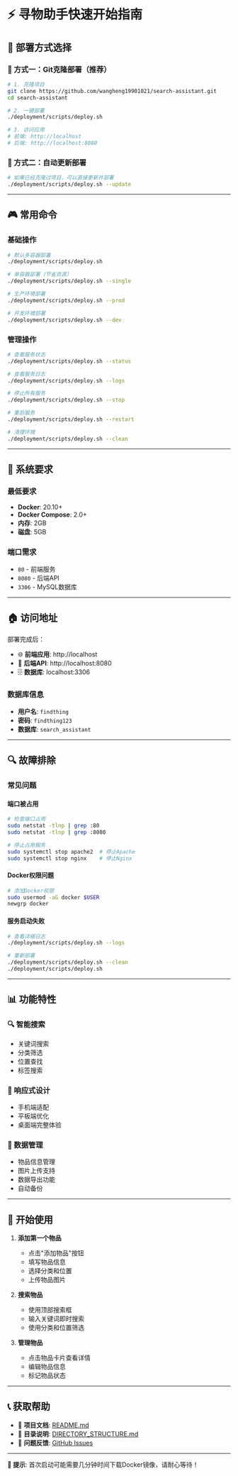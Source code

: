 # ⚡ 寻物助手快速开始指南

## 🎯 部署方式选择

### 🚀 方式一：Git克隆部署（推荐）

```bash
# 1. 克隆项目
git clone https://github.com/wangheng19901021/search-assistant.git
cd search-assistant

# 2. 一键部署
./deployment/scripts/deploy.sh

# 3. 访问应用
# 前端: http://localhost
# 后端: http://localhost:8080
```

### 🔄 方式二：自动更新部署

```bash
# 如果已经克隆过项目，可以直接更新并部署
./deployment/scripts/deploy.sh --update
```

---

## 🎮 常用命令

### 基础操作
```bash
# 默认多容器部署
./deployment/scripts/deploy.sh

# 单容器部署（节省资源）
./deployment/scripts/deploy.sh --single

# 生产环境部署
./deployment/scripts/deploy.sh --prod

# 开发环境部署
./deployment/scripts/deploy.sh --dev
```

### 管理操作
```bash
# 查看服务状态
./deployment/scripts/deploy.sh --status

# 查看服务日志  
./deployment/scripts/deploy.sh --logs

# 停止所有服务
./deployment/scripts/deploy.sh --stop

# 重启服务
./deployment/scripts/deploy.sh --restart

# 清理环境
./deployment/scripts/deploy.sh --clean
```

---

## 🔧 系统要求

### 最低要求
- **Docker**: 20.10+
- **Docker Compose**: 2.0+
- **内存**: 2GB
- **磁盘**: 5GB

### 端口需求
- `80` - 前端服务
- `8080` - 后端API
- `3306` - MySQL数据库

---

## 🏠 访问地址

部署完成后：
- 🌐 **前端应用**: http://localhost
- 📡 **后端API**: http://localhost:8080
- 🗄️ **数据库**: localhost:3306

### 数据库信息
- **用户名**: `findthing`
- **密码**: `findthing123`
- **数据库**: `search_assistant`

---

## 🔍 故障排除

### 常见问题

#### 端口被占用
```bash
# 检查端口占用
sudo netstat -tlnp | grep :80
sudo netstat -tlnp | grep :8080

# 停止占用服务
sudo systemctl stop apache2  # 停止Apache
sudo systemctl stop nginx    # 停止Nginx
```

#### Docker权限问题
```bash
# 添加Docker权限
sudo usermod -aG docker $USER
newgrp docker
```

#### 服务启动失败
```bash
# 查看详细日志
./deployment/scripts/deploy.sh --logs

# 重新部署
./deployment/scripts/deploy.sh --clean
./deployment/scripts/deploy.sh
```

---

## 📊 功能特性

### 🔍 智能搜索
- 关键词搜索
- 分类筛选
- 位置查找
- 标签搜索

### 📱 响应式设计
- 手机端适配
- 平板端优化
- 桌面端完整体验

### 💾 数据管理
- 物品信息管理
- 图片上传支持
- 数据导出功能
- 自动备份

---

## 🎉 开始使用

1. **添加第一个物品**
   - 点击"添加物品"按钮
   - 填写物品信息
   - 选择分类和位置
   - 上传物品图片

2. **搜索物品**
   - 使用顶部搜索框
   - 输入关键词即时搜索
   - 使用分类和位置筛选

3. **管理物品**
   - 点击物品卡片查看详情
   - 编辑物品信息
   - 标记物品状态

---

## 📞 获取帮助

- 📖 **项目文档**: [README.md](../README.md)
- 📁 **目录说明**: [DIRECTORY_STRUCTURE.md](../DIRECTORY_STRUCTURE.md)
- 🐛 **问题反馈**: [GitHub Issues](https://github.com/wangheng19901021/search-assistant/issues)

---

**🎯 提示**: 首次启动可能需要几分钟时间下载Docker镜像，请耐心等待！